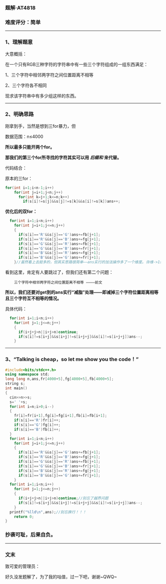 

### 题解·AT4818

### 难度评分：简单
  
  ----



### 1、理解题意

大意概括：

在一个只有RGB三种字符的字符串中有一些三个字符组成的一组东西满足：

1、三个字符中相邻两字符之间位置距离不相等

2、三个字符各不相同

现求该字符串中有多少组这样的东西。

----

### 2、明确思路

刚拿到手，当然是想到三for暴力，但

数据范围：n≤4000

**所以最多只能开两个for。**

**那我们的第三个for所寻找的字符其实可以用 _后缀和_ 来代替。**

代码结合：

原本的三for：

```cpp
for(int i=1;i<n-1;i++)
    for(int j=i+1;j<n;j++)
      for(int k=j+1;k<=n;k++)
	    if(s[i]!=s[j]&&s[j]!=s[k]&&s[i]!=s[k])ans++;
```

**优化后的双for：**

```cpp
  for(int i=1;i<n;i++)
    for(int j=i+1;j<=n;j++)
    {
      if(s[i]=='R'&&s[j]=='G')ans+=fb[j+1];
      if(s[i]=='R'&&s[j]=='B')ans+=fg[j+1];
      if(s[i]=='G'&&s[j]=='R')ans+=fb[j+1];
      if(s[i]=='G'&&s[j]=='B')ans+=fr[j+1];
      if(s[i]=='B'&&s[j]=='R')ans+=fg[j+1];
      if(s[i]=='B'&&s[j]=='G')ans+=fr[j+1];
	}//虽然看上去挺多的，但其实思路很简单——ans实行的加法操作多了一个维度。（0维->1维）
```

看到这里，肯定有人要跳过了，但我们还有第二个问题：

`    三个字符中相邻两字符之间位置距离不相等
————前文`


**所以，我们还要对get到的ans实行“减脂”处理——即减掉三个字符位置距离相等且三个字符互不相等的情况。**

具体代码：

```cpp
  for(int i=1;i<n;i++)
    for(int j=1;j<=n;j++)
    {
      if(i+j+j>n||i+j>n)continue;
      if(s[i]!=s[i+j]&&s[i+j]!=s[i+j+j]&&s[i]!=s[i+j+j])ans--;
	}
```



----

### 3、“Talking is cheap，so let me show you the code！”

```cpp
#include<bits/stdc++.h>
using namespace std;
long long n,ans,fr[4000+5],fg[4000+5],fb[4000+5];
string s;
int main()
{
  cin>>n>>s;
  s=' '+s;
  for(int i=n;i>0;i--)
  {
  	fr[i]=fr[i+1],fg[i]=fg[i+1],fb[i]=fb[i+1];
    if(s[i]=='R')fr[i]++;
    if(s[i]=='G')fg[i]++;
    if(s[i]=='B')fb[i]++;
  }
  for(int i=1;i<n;i++)
    for(int j=i+1;j<=n;j++)
    {
      if(s[i]=='R'&&s[j]=='G')ans+=fb[j+1];
      if(s[i]=='R'&&s[j]=='B')ans+=fg[j+1];
      if(s[i]=='G'&&s[j]=='R')ans+=fb[j+1];
      if(s[i]=='G'&&s[j]=='B')ans+=fr[j+1];
      if(s[i]=='B'&&s[j]=='R')ans+=fg[j+1];
      if(s[i]=='B'&&s[j]=='G')ans+=fr[j+1];
	}
  for(int i=1;i<n;i++)
    for(int j=1;j<=n;j++)
    {
      if(i+j+j>n||i+j>n)continue;//别忘了越界问题
      if(s[i]!=s[i+j]&&s[i+j]!=s[i+j+j]&&s[i]!=s[i+j+j])ans--;
	}
  printf("%lld\n",ans);//别忘换行！！！
	return 0;
}

```

### 抄袭可耻，后果自负。
---

### 文末

致可爱的管理员：

好久没发题解了，为了我的咕值，过一下吧，谢谢~QWQ~